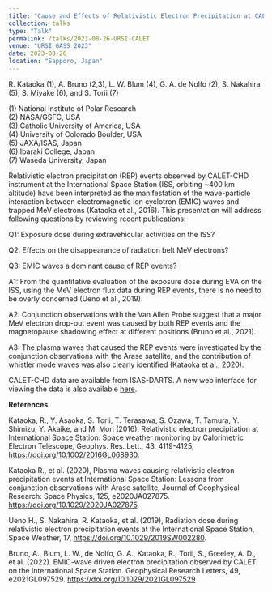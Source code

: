 ```yaml
---
title: "Cause and Effects of Relativistic Electron Precipitation at CALET onboard ISS (Invited talk)"
collection: talks
type: "Talk"
permalink: /talks/2023-08-26-URSI-CALET
venue: "URSI GASS 2023"
date: 2023-08-26
location: "Sapporo, Japan"
---
```


<!--[More information here](http://exampleurl.com)-->

R. Kataoka (1), A. Bruno (2,3), L. W. Blum (4), G. A. de Nolfo (2), S. Nakahira (5), S. Miyake (6), and S. Torii (7)

(1) National Institute of Polar Research  
(2) NASA/GSFC, USA  
(3) Catholic University of America, USA  
(4) University of Colorado Boulder, USA  
(5) JAXA/ISAS, Japan  
(6) Ibaraki College, Japan  
(7) Waseda University, Japan

Relativistic electron precipitation (REP) events observed by CALET-CHD instrument at the International Space Station (ISS, orbiting ~400 km altitude) have been interpreted as the manifestation of the wave-particle interaction between electromagnetic ion cyclotron (EMIC) waves and trapped MeV electrons (Kataoka et al., 2016). This presentation will address following questions by reviewing recent publications: 

Q1: Exposure dose during extravehicular activities on the ISS?

Q2: Effects on the disappearance of radiation belt MeV electrons?

Q3: EMIC waves a dominant cause of REP events?

A1: From the quantitative evaluation of the exposure dose during EVA on the ISS, using the MeV electron flux data during REP events, there is no need to be overly concerned (Ueno et al., 2019).

A2: Conjunction observations with the Van Allen Probe suggest that a major MeV electron drop-out event was caused by both REP events and the magnetopause shadowing effect at different positions (Bruno et al., 2021).

A3: The plasma waves that caused the REP events were investigated by the conjunction observations with the Arase satellite, and the contribution of whistler mode waves was also clearly identified (Kataoka et al., 2020).

CALET-CHD data are available from ISAS-DARTS. A new web interface for viewing the data is also available
[here](https://app.darts.isas.jaxa.jp/timeseries/d/lZxZIHSLri4zasawa/maxicalet_bin?orgId=5). 

**References**

Kataoka, R., Y. Asaoka, S. Torii, T. Terasawa, S. Ozawa, T. Tamura, Y. Shimizu, Y. Akaike, and M. Mori (2016), Relativistic electron precipitation at International Space Station: Space weather monitoring by Calorimetric Electron Telescope, Geophys. Res. Lett., 43, 4119-4125, https://doi.org/10.1002/2016GL068930.

Kataoka R., et al. (2020), Plasma waves causing relativistic electron precipitation events at International Space Station: Lessons from conjunction observations with Arase satellite, Journal of Geophysical Research: Space Physics, 125, e2020JA027875. https://doi.org/10.1029/2020JA027875.

Ueno H., S. Nakahira, R. Kataoka, et al. (2019), Radiation dose during relativistic electron precipitation events at the International Space Station, Space Weather, 17, https://doi.org/10.1029/2019SW002280.

Bruno, A., Blum, L. W., de Nolfo, G. A., Kataoka, R., Torii, S., Greeley, A. D., et al. (2022). EMIC-wave driven electron precipitation observed by CALET on the International Space Station. Geophysical Research Letters, 49, e2021GL097529. https://doi.org/10.1029/2021GL097529
